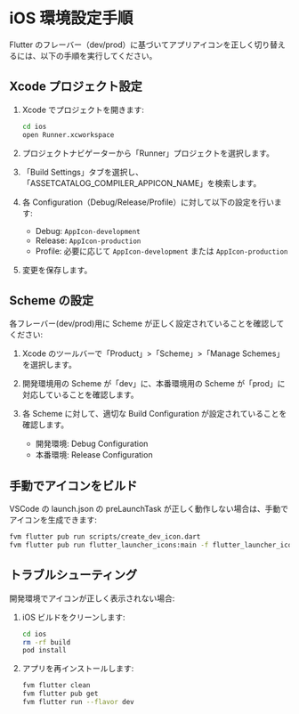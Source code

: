 # iOS 環境設定手順

Flutter のフレーバー（dev/prod）に基づいてアプリアイコンを正しく切り替えるには、以下の手順を実行してください。

## Xcode プロジェクト設定

1. Xcode でプロジェクトを開きます:

   ```bash
   cd ios
   open Runner.xcworkspace
   ```

2. プロジェクトナビゲーターから「Runner」プロジェクトを選択します。

3. 「Build Settings」タブを選択し、「ASSETCATALOG_COMPILER_APPICON_NAME」を検索します。

4. 各 Configuration（Debug/Release/Profile）に対して以下の設定を行います:

   - Debug: `AppIcon-development`
   - Release: `AppIcon-production`
   - Profile: 必要に応じて `AppIcon-development` または `AppIcon-production`

5. 変更を保存します。

## Scheme の設定

各フレーバー(dev/prod)用に Scheme が正しく設定されていることを確認してください:

1. Xcode のツールバーで「Product」>「Scheme」>「Manage Schemes」を選択します。

2. 開発環境用の Scheme が「dev」に、本番環境用の Scheme が「prod」に対応していることを確認します。

3. 各 Scheme に対して、適切な Build Configuration が設定されていることを確認します。
   - 開発環境: Debug Configuration
   - 本番環境: Release Configuration

## 手動でアイコンをビルド

VSCode の launch.json の preLaunchTask が正しく動作しない場合は、手動でアイコンを生成できます:

```bash
fvm flutter pub run scripts/create_dev_icon.dart
fvm flutter pub run flutter_launcher_icons:main -f flutter_launcher_icons-development.yaml
```

## トラブルシューティング

開発環境でアイコンが正しく表示されない場合:

1. iOS ビルドをクリーンします:

   ```bash
   cd ios
   rm -rf build
   pod install
   ```

2. アプリを再インストールします:
   ```bash
   fvm flutter clean
   fvm flutter pub get
   fvm flutter run --flavor dev
   ```

